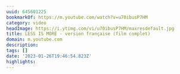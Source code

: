```yaml
---
uuid: 645601225
bookmarkOf: https://m.youtube.com/watch?v=u70ibusP7HM
category: video
headImage: https://i.ytimg.com/vi/u70ibusP7HM/maxresdefault.jpg
title: LESS IS MORE - version française (film complet)
domain: m.youtube.com
description:
tags: []
date: '2023-01-26T19:46:54.823Z'
highlights:
---
```



